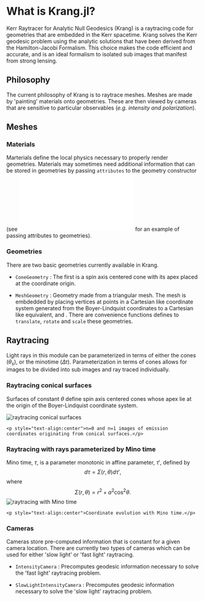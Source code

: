 # What is Krang.jl?

Kerr Raytracer for Analytic Null Geodesics (Krang) is a raytracing code for geometries that are embedded in the Kerr spacetime.
Krang solves the Kerr geodesic problem using the analytic solutions that have been derived from the Hamilton-Jacobi Formalism.
This choice makes the code efficient and accurate, and is an ideal formalism to isolated sub images that manifest from strong lensing.

## Philosophy
The current philosophy of Krang is to raytrace meshes.
Meshes are made by 'painting' materials onto geometries.
These are then viewed by cameras that are sensitive to particular observables (*e.g. intensity and polarization*).

## Meshes
### Materials
Marterials define the local physics necessary to properly render geometries.
Materials may sometimes need additional information that can be stored in geometries by passing `attributes` to the geometry constructor (see ![Custom Dual Cone Model](examples/polarization_example.md) for an example of passing attributes to geometries).

### Geometries
There are two basic geometries currently available in Krang. 

* `ConeGeometry` : The first is a spin axis centered cone with its apex placed at the coordinate origin.

* `MeshGeometry` : Geometry made from a triangular mesh. The mesh is embdedded by placing vertices at points in a Cartesian like coordinate system generated from  the Boyer-Lindquist coordinates to a Cartesian like equivalent, and . There are convenience functions defines to `translate`, `rotate` and `scale` these geometries.



## Raytracing

Light rays in this module can be parameterized in terms of either the cones ($\theta_s$), or the minotime ($\Delta\tau$).
Parameterization in terms of cones allows for images to be divided into sub images and ray traced individually.

### Raytracing conical surfaces
Surfaces of constant $\theta$ define spin axis centered cones whose apex lie at the origin of the Boyer-Lindquist coordinate system.

![raytracing conical surfaces](examples/coordinate.gif)
```@raw html
<p style="text-align:center">n=0 and n=1 images of emission coordinates originating from conical surfaces.</p>
```

### Raytracing with rays parameterized by Mino time
Mino time, $\tau$, is a parameter monotonic in affine parameter, $\tau'$, defined by
$$
d\tau = \Sigma(r,\theta)d\tau',
$$
where
$$
\Sigma(r,\theta) = r^2 +a^2\cos^2\theta.
$$
![raytracing with Mino time](examples/raytrace.gif)
```@raw html
<p style="text-align:center">Coordinate evolution with Mino time.</p>
```

### Cameras
Cameras store pre-computed information that is constant for a given camera location. 
There are currently two types of cameras which can be used for either 'slow light' or 'fast light' raytracing.

* `IntensityCamera` : Precomputes geodesic information necessary to solve the 'fast light' raytracing problem.

* `SlowLightIntensityCamera` : Precomputes geodesic information necessary to solve the 'slow light' raytracing problem.

